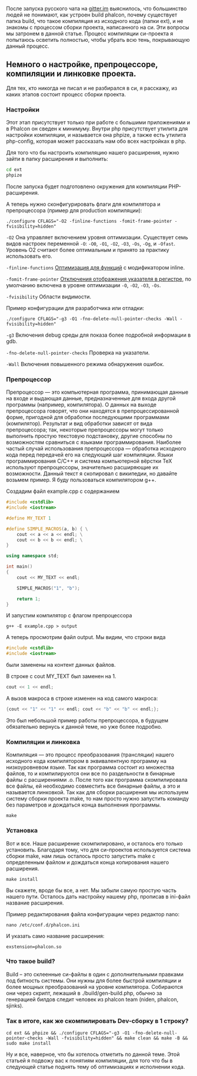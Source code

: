 После запуска русского чата на [gitter.im](https://gitter.im/phalcon-rus/chat) выяснилось, что большинство людей не понимают, как устроен build phalcon, почему существует папка build, что такое компиляция из исходного кода (папки ext),
и не знакомы с процессом сборки проекта, написанного на си. Эти вопросы мы затронем в данной статье. Процесс компиляции си-проекта я попытаюсь осветить полностью, чтобы убрать всю тень, покрывающую данный процесс.

## Немного о настройке, препроцессоре, компиляции и линковке проекта.
Для тех, кто никогда не писал и не разбирался в си, я расскажу, из каких этапов состоит процесс сборки проекта.

### Настройки
Этот этап присутствует только при работе с большими приложениями и в Phalcon он сведен к минимуму.
Внутри php присутствует утилита для настройки компиляции, и называется она phpize, а также есть утилита php-config, которая может рассказать нам обо всех настройках в php.

Для того что бы настроить компиляцию нашего расширения, нужно зайти в папку расширения и выполнить:

```bash
cd ext
phpize
```

После запуска будет подготовлено окружения для компиляции PHP-расширения.

А теперь нужно сконфигурировать флаги для компилятора и препроцессора (пример для production компиляции):

```
./configure CFLAGS="-O2 -finline-functions -fomit-frame-pointer -fvisibility=hidden"
```

```-O2``` Она управляет включением уровня оптимизации. Существует семь видов настроек переменной ```-O```: ```-O0```, ```-O1```, ```-O2```, ```-O3```, ```-Os```, ```-Og```, и ```-Ofast```. Уровень O2 считают более оптимальным и принято за практику использовать его.

```-finline-functions``` [Оптимизация для функций](https://gcc.gnu.org/onlinedocs/gcc-4.9.0/gcc/Inline.html) с модификатором inline.

```-fomit-frame-pointer``` [Отключения отображения указателя в регистре](https://gcc.gnu.org/onlinedocs/gcc-3.4.4/gcc/Optimize-Options.html), по умолчанию включена в уровне оптимизации ```-O```, ```-O2```, ```-O3```, ```-Os```.

```-fvisibility``` Области видимости.

Пример конфигурации для разработчика или отладки:

```
./configure CFLAGS="-g3 -O1 -fno-delete-null-pointer-checks -Wall -fvisibility=hidden"
```

```-g3``` Включения debug среды для показа более подробной информации в gdb.

```-fno-delete-null-pointer-checks``` Проверка на указатели.

```-Wall``` Включения повышенного режима обнаружения ошибок.

### Препроцессор

Препроцессор — это компьютерная программа, принимающая данные на входе и выдающая данные, предназначенные для входа другой программы (например, компилятора). О данных на выходе препроцессора говорят, что они находятся в препроцессированной форме, пригодной для обработки последующими программами (компилятор). Результат и вид обработки зависят от вида препроцессора; так, некоторые препроцессоры могут только выполнить простую текстовую подстановку, другие способны по возможностям сравниться с языками программирования. Наиболее частый случай использования препроцессора — обработка исходного кода перед передачей его на следующий шаг компиляции. Языки программирования C/C++ и система компьютерной вёрстки TeX используют препроцессоры, значительно расширяющие их возможности.
Данный текст я скопировал с википедии, но давайте возьмем пример. Я буду пользоваться компилятором g++.

Создадим файл example.cpp с содержанием

```c++
#include <cstdlib>
#include <iostream>

#define MY_TEXT 1

#define SIMPLE_MACROS(a, b) { \
	cout << a << a << endl; \
	cout << b << b << endl; \
}

using namespace std;

int main()
{
	cout << MY_TEXT << endl;

	SIMPLE_MACROS("1", "b");

	return 1;
}
```

И запустим компилятор с флагом препроцессора

```
g++ -E example.cpp > output
```

А теперь просмотрим файл output.
Мы видим, что строки вида

```c++
#include <cstdlib>
#include <iostream>
```

были заменены на контент данных файлов.

В строке с cout MY_TEXT был заменен на 1.

```c++
cout << 1 << endl;
```

А вызов макроса в строке изменен на код самого макроса:

```c++
{cout << "1" << "1" << endl; cout << "b" << "b" << endl;};
```

Это был небольшой пример работы препроцессора, в будущем обязательно вернусь к данной теме, но уже более подробно.

### Компиляции и линковка
Компиляция — это процесс преобразования (трансляции) нашего исходного кода компилятором в эквивалентную программу на низкоуровневом языке.
Так как программа состоит из множества файлов, то и компилируются они все по раздельности в бинарные файлы с расширениями .o.
После того как программа скомпилировала все файлы, ей необходимо совместить все бинарные файлы, а это и называется линковкой.
Так как для сборки расширения мы используем систему сборки проекта make, то нам просто нужно запустить команду без параметров и дождаться конца выполнения программы.

```
make
```

### Установка
Вот и все. Наше расширение скомпилировано, и осталось его только установить. Благодаря тому, что для си-проектов используется система сборки make, нам лишь осталось просто запустить make с определенным файлом и дождаться конца копирования нашего расширения.

```
make install
```

Вы скажете, вроде бы все, а нет. Мы забыли самую простую часть нашего пути. Осталось дать настройку нашему php, прописав в ini-файл название расширения.

Пример редактирования файла конфигурации через редактор nano:

```
nano /etc/conf.d/phalcon.ini
```

И указать само название расширения:

```
exstension=phalcon.so
```

### Что такое build?
Build – это склеенные си-файлы в один с дополнительными правками под битность системы.
Они нужны для более быстрой компиляции и более мощных преобразований на уровне компилятора.
Собираются они через скрипт, лежаший в ./build/gen-build.php, обычно за генерацией билдов следит человек из phalcon team (niden, phalcon, sjinks).

### Так в итоге, как же скомпилировать Dev-сборку в 1 строку?

```
cd ext && phpize && ./configure CFLAGS="-g3 -O1 -fno-delete-null-pointer-checks -Wall -fvisibility=hidden" && make clean && make -B && sudo make install
```

Ну и все, наверное, что бы хотелось отметить по данной теме. Этой статьей я подвожу вас к понятиям компиляции, для того что бы в следующей статье поднять тему об оптимизациях и исполнении кода.
